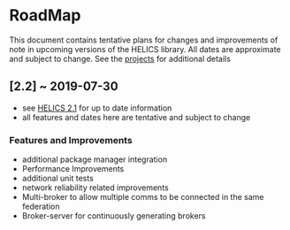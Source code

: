 # RoadMap

This document contains tentative plans for changes and improvements of note in upcoming versions of the HELICS library.  All dates are approximate and subject to change. See the [projects](https://github.com/GMLC-TDC/HELICS-src/projects) for additional details


## [2.2] ~ 2019-07-30

 - see [HELICS 2.1](https://github.com/GMLC-TDC/HELICS-src/projects/14) for up to date information
 - all features and dates here are tentative and subject to change

### Features and Improvements

  - additional package manager integration
  - Performance Improvements
  - additional unit tests
  - network reliability related improvements
  - Multi-broker to allow multiple comms to be connected in the same federation
  - Broker-server for continuously generating brokers
